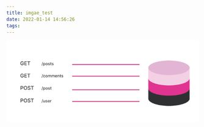 ```yaml
---
title: imgae_test
date: 2022-01-14 14:56:26
tags:
---
```


![image1](/source/_posts/imgae-test/QaAcN24U8whrNKZNHauw8quMx2dxXTV6QJWk.png)
